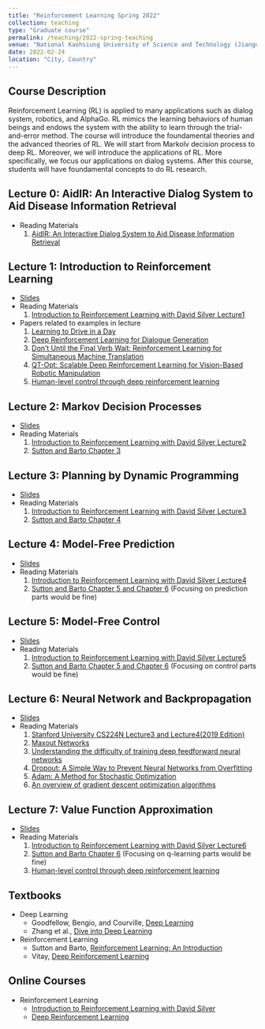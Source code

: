 ```yaml
---
title: "Reinforcement Learning Spring 2022"
collection: teaching
type: "Graduate course"
permalink: /teaching/2022-spring-teaching
venue: "National Kaohsiung University of Science and Technology (Jiangong Campus)"
date: 2022-02-24
location: "City, Country"
---
```



## Course Description
Reinforcement Learning (RL) is applied to many applications such as dialog system, robotics, and AlphaGo. RL mimics the learning behaviors of human beings and endows the system with the ability to learn through the trial-and-error method. The course will introduce the foundamental theories and the advanced theories of RL. We will start from Markolv decision process to deep RL. Moreover, we will introduce the applications of RL. More specifically, we focus our applications on dialog systems. After this course, students will have foundamental concepts to do RL research.


## Lecture 0: AidIR: An Interactive Dialog System to Aid Disease Information Retrieval
* Reading Materials
  1. [AidIR: An Interactive Dialog System to Aid Disease Information Retrieval](https://www.mdpi.com/2076-3417/12/4/1875)


## Lecture 1: Introduction to Reinforcement Learning
* [Slides](../files/course_material/2022_Spring/PPT/Lecture1.pptx)
* Reading Materials
  1. [Introduction to Reinforcement Learning with David Silver Lecture1](https://deepmind.com/learning-resources/-introduction-reinforcement-learning-david-silver)
* Papers related to examples in lecture
  1. [Learning to Drive in a Day](https://arxiv.org/abs/1807.00412)
  2. [Deep Reinforcement Learning for Dialogue Generation](https://arxiv.org/abs/1606.01541)
  3. [Don’t Until the Final Verb Wait: Reinforcement Learning for Simultaneous Machine Translation](https://aclanthology.org/D14-1140/)
  4. [QT-Opt: Scalable Deep Reinforcement Learning for Vision-Based Robotic Manipulation](https://arxiv.org/abs/1806.10293)
  5. [Human-level control through deep reinforcement learning](https://www.nature.com/articles/nature14236?wm=book_wap_0005)


## Lecture 2: Markov Decision Processes
* [Slides](../files/course_material/2022_Spring/PPT/Lecture2.pptx)
* Reading Materials
  1. [Introduction to Reinforcement Learning with David Silver Lecture2](https://deepmind.com/learning-resources/-introduction-reinforcement-learning-david-silver)
  2. [Sutton and Barto Chapter 3](http://incompleteideas.net/book/the-book.html) 


## Lecture 3: Planning by Dynamic Programming
* [Slides](../files/course_material/2022_Spring/PPT/Lecture3.pptx)
* Reading Materials
  1. [Introduction to Reinforcement Learning with David Silver Lecture3](https://deepmind.com/learning-resources/-introduction-reinforcement-learning-david-silver)
  2. [Sutton and Barto Chapter 4](http://incompleteideas.net/book/the-book.html)

## Lecture 4: Model-Free Prediction
* [Slides](../files/course_material/2022_Spring/PPT/Lecture4.pptx)
* Reading Materials
  1. [Introduction to Reinforcement Learning with David Silver Lecture4](https://deepmind.com/learning-resources/-introduction-reinforcement-learning-david-silver)
  2. [Sutton and Barto Chapter 5 and Chapter 6](http://incompleteideas.net/book/the-book.html) (Focusing on prediction parts would be fine)

## Lecture 5: Model-Free Control
* [Slides](../files/course_material/2022_Spring/PPT/Lecture5.pptx)
* Reading Materials
  1. [Introduction to Reinforcement Learning with David Silver Lecture5](https://deepmind.com/learning-resources/-introduction-reinforcement-learning-david-silver)
  2. [Sutton and Barto Chapter 5 and Chapter 6](http://incompleteideas.net/book/the-book.html) (Focusing on control parts would be fine)

## Lecture 6: Neural Network and Backpropagation
* [Slides](../files/course_material/2022_Spring/PPT/Lecture6.pptx)
* Reading Materials
  1. [Stanford University CS224N Lecture3 and Lecture4(2019 Edition)](https://web.stanford.edu/class/archive/cs/cs224n/cs224n.1194/) 
  2. [Maxout Networks](https://arxiv.org/pdf/1302.4389.pdfMaxout%20Networks)
  3. [Understanding the difficulty of training deep feedforward neural networks](http://proceedings.mlr.press/v9/glorot10a/glorot10a.pdf)
  4. [Dropout: A Simple Way to Prevent Neural Networks from Overfitting](https://jmlr.org/papers/volume15/srivastava14a/srivastava14a.pdf)
  5. [Adam: A Method for Stochastic Optimization](https://arxiv.org/pdf/1412.6980.pdf)
  6. [An overview of gradient descent optimization algorithms](https://arxiv.org/pdf/1609.04747.pdf)

## Lecture 7: Value Function Approximation
* [Slides](../files/course_material/2022_Spring/PPT/Lecture7.pptx)
* Reading Materials
  1. [Introduction to Reinforcement Learning with David Silver Lecture6](https://deepmind.com/learning-resources/-introduction-reinforcement-learning-david-silver)
  2. [Sutton and Barto Chapter 6](http://incompleteideas.net/book/the-book.html) (Focusing on q-learning parts would be fine)
  3. [Human-level control through deep reinforcement learning](https://www.nature.com/articles/nature14236?wm=book_wap_0005)
  
<!---
## Lecture 15: Task Oriented Dialogue Systems & Multi-Modal Dialog System
* Lecture Slides: [PPT](https://docs.google.com/presentation/d/11f2EDsAGIPUQSDQ4L0u7OznhRaUEUB3i/edit?usp=sharing&ouid=114043367878486864741&rtpof=true&sd=true), [PDF](https://drive.google.com/file/d/1K20SnPiTsFqklK6Vell3y3WnzNR8yGqA/view?usp=sharing)
* Reading Materials
  1.  [Speech and Language Processing: Chatbots and Dialogue Systems](https://web.stanford.edu/~jurafsky/slp3/) (Chapter number may vary according to the edition)
  2.  [Continuously Learning Neural Dialogue Management](https://arxiv.org/abs/1606.02689)
  3.  [Sample-efficient Actor-Critic Reinforcement Learning with Supervised Data for Dialogue Management](https://arxiv.org/abs/1707.00130)
  4.  [Augment Information with Multimodal Information](https://visualqa.org/workshop_2020.html)
--->
## Textbooks
* Deep Learning
  * Goodfellow, Bengio, and Courville, [Deep Learning](https://www.deeplearningbook.org/)
  * Zhang et al., [Dive into Deep Learning](https://d2l.ai/)
* Reinforcement Learning
  * Sutton and Barto, [Reinforcement Learning: An Introduction](http://incompleteideas.net/book/the-book.html)
  * Vitay, [Deep Reinforcement Learning](https://julien-vitay.net/deeprl/)

## Online Courses
* Reinforcement Learning
  * [Introduction to Reinforcement Learning with David Silver](https://deepmind.com/learning-resources/-introduction-reinforcement-learning-david-silver)
  * [Deep Reinforcement Learning](http://rail.eecs.berkeley.edu/deeprlcourse/)